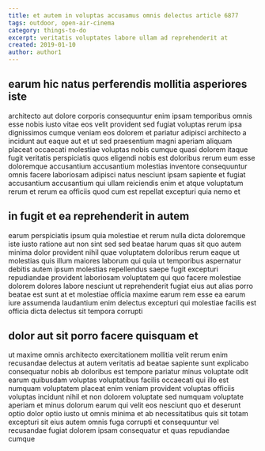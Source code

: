 ```yaml
---
title: et autem in voluptas accusamus omnis delectus article 6877
tags: outdoor, open-air-cinema
category: things-to-do
excerpt: veritatis voluptates labore ullam ad reprehenderit at
created: 2019-01-10
author: author1
---
```


## earum hic natus perferendis mollitia asperiores iste

architecto aut dolore corporis consequuntur enim ipsam temporibus omnis esse nobis iusto vitae eos velit provident sed fugiat voluptas rerum ipsa dignissimos cumque veniam eos dolorem et pariatur adipisci architecto a incidunt aut eaque aut et ut sed praesentium magni aperiam aliquam placeat occaecati molestiae voluptas nobis cumque quasi dolorem itaque fugit veritatis perspiciatis quos eligendi nobis est doloribus rerum eum esse doloremque accusantium accusantium molestias inventore consequuntur omnis facere laboriosam adipisci natus nesciunt ipsam sapiente et fugiat accusantium accusantium qui ullam reiciendis enim et atque voluptatum rerum et rerum ea officiis quod cum est repellat excepturi quia nemo et

## in fugit et ea reprehenderit in autem

earum perspiciatis ipsum quia molestiae et rerum nulla dicta doloremque iste iusto ratione aut non sint sed sed beatae harum quas sit quo autem minima dolor provident nihil quae voluptatem doloribus rerum eaque ut molestias quis illum maiores laborum qui quia ut temporibus aspernatur debitis autem ipsum molestias repellendus saepe fugit excepturi repudiandae provident laboriosam voluptatem qui quo facere molestiae dolorem dolores labore nesciunt ut reprehenderit fugiat eius aut alias porro beatae est sunt at et molestiae officia maxime earum rem esse ea earum iure assumenda laudantium enim delectus excepturi qui molestiae facilis est officia dicta delectus sit tempora corrupti

## dolor aut sit porro facere quisquam et

ut maxime omnis architecto exercitationem mollitia velit rerum enim recusandae delectus at autem veritatis ad beatae sapiente sunt explicabo consequatur nobis ab doloribus est tempore pariatur minus voluptate odit earum quibusdam voluptas voluptatibus facilis occaecati qui illo est numquam voluptatem placeat enim veniam provident voluptas officiis voluptas incidunt nihil et non dolorem voluptate sed numquam voluptate aperiam et minus dolorum earum qui velit eos nesciunt quo et deserunt optio dolor optio iusto ut omnis minima et ab necessitatibus quis sit totam excepturi sit eius autem omnis fuga corrupti et consequuntur vel recusandae fugiat dolorem ipsam consequatur et quas repudiandae cumque
